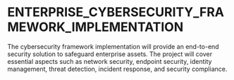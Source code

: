 # ENTERPRISE_CYBERSECURITY_FRAMEWORK_IMPLEMENTATION
The cybersecurity framework implementation will provide an end-to-end security solution to safeguard enterprise assets. The project will cover essential aspects such as network security, endpoint security, identity management, threat detection, incident response, and security compliance.
